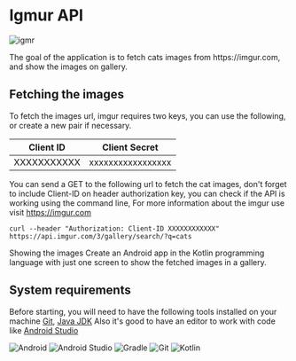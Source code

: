 # Igmur API

![igmr](https://user-images.githubusercontent.com/81362718/168088513-bf2f076a-e0ac-4cc8-8562-4febc55665f0.jpeg)

<p>The goal of the application is to fetch cats images from https://imgur.com, and show the
images on gallery.</>
  
## Fetching the images
To fetch the images url, imgur requires two keys, you can use the following, or create a new
pair if necessary.

| Client ID  | Client Secret |
| ------------- | ------------- |
| XXXXXXXXXXX |xxxxxxxxxxxxxxxxx|
  
  
You can send a GET to the following url to fetch the cat images, don't forget to include
Client-ID on header authorization key, you can check if the API is working using the
command line, For more information about the imgur use visit https://imgur.com
  
`curl --header "Authorization: Client-ID XXXXXXXXXXXX" https://api.imgur.com/3/gallery/search/?q=cats` 
  
Showing the images
Create an Android app in the Kotlin programming language with just one screen to show the
fetched images in a gallery.
  
## System requirements
Before starting, you will need to have the following tools installed on your machine
[Git](https://git-scm.com), [Java JDK](https://www.oracle.com/java/technologies/ac/)
Also it's good to have an editor to work with code like [Android Studio](https://developer.android.com/studio?gclid=Cj0KCQjw4PKTBhD8ARIsAHChzRKi30aGDER9Z8oYJSv3OYapHZheJhRcvbol7kMkXaJWDm7gbgAKklgaAmmjEALw_wcB&gclsrc=aw.ds) 
  

  ![Android](https://img.shields.io/badge/Android-3DDC84?style=for-the-badge&logo=android&logoColor=white)
  ![Android Studio](https://img.shields.io/badge/Android%20Studio-3DDC84.svg?style=for-the-badge&logo=android-studio&logoColor=white)
  ![Gradle](https://img.shields.io/badge/Gradle-02303A.svg?style=for-the-badge&logo=Gradle&logoColor=white)
  ![Git](https://img.shields.io/badge/git-%23F05033.svg?style=for-the-badge&logo=git&logoColor=white)
  ![Kotlin](https://img.shields.io/badge/kotlin-%230095D5.svg?style=for-the-badge&logo=kotlin&logoColor=white)
